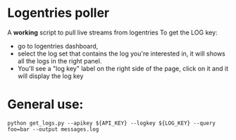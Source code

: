# Logentries poller
A **working** script to pull live streams from logentries
To get the LOG key: 
 - go to logentries dashboard, 
 - select the log set that contains the log you're interested in, it will shows all the logs in the right panel.
 - You'll see a "log key" label on the right side of the page, click on it and it will display the log key
   
# General use:
`python get_logs.py --apikey ${API_KEY} --logkey ${LOG_KEY} --query foo=bar --output messages.log`

